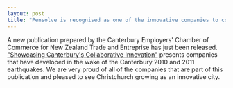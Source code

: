 ```yaml
---
layout: post
title: "Pensolve is recognised as one of the innovative companies to come out of the Christchurch earthquakes"
---
```


A new publication prepared by the Canterbury Employers' Chamber of Commerce for New Zealand Trade and Entreprise has just been released. 
["Showcasing Canterbury's Collaborative Innovation"](http://collaboratecanterbury.org.nz/wp-content/uploads/2016/05/Booklet_Collaborate_Canterbury_NZ_Innovation_Showcase_May2016_Low.pdf) presents companies that have developed in the wake of the Canterbury 2010 and 2011 earthquakes. 
We are very proud of all of the companies that are part of this publication and pleased to see Christchurch growing as an innovative city.
